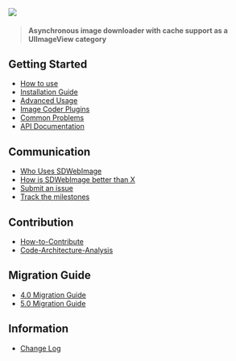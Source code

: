 ![](https://raw.githubusercontent.com/rs/SDWebImage/master/SDWebImage_logo.png)

> #### Asynchronous image downloader with cache support as a UIImageView category

## Getting Started

* [How to use](https://github.com/rs/SDWebImage/wiki/How-to-use)
* [Installation Guide](https://github.com/rs/SDWebImage/wiki/Installation-Guide)
* [Advanced Usage](https://github.com/rs/SDWebImage/wiki/Advanced-Usage)
* [Image Coder Plugins](https://github.com/SDWebImage/SDWebImage/wiki/Coder-Plugin-List)
* [Common Problems](https://github.com/rs/SDWebImage/wiki/Common-Problems)
* [API Documentation](https://sdwebimage.github.io/)

## Communication
* [Who Uses SDWebImage](https://github.com/rs/SDWebImage/wiki/Who-Uses-SDWebImage)
* [How is SDWebImage better than X](https://github.com/rs/SDWebImage/wiki/How-is-SDWebImage-better-than-X)
* [Submit an issue](https://github.com/rs/SDWebImage/issues/new)
* [Track the milestones](https://github.com/rs/SDWebImage/milestones) 

## Contribution
* [How-to-Contribute](https://github.com/rs/SDWebImage/wiki/How-to-Contribute)
* [Code-Architecture-Analysis](https://github.com/rs/SDWebImage/wiki/5.6-Code-Architecture-Analysis)

## Migration Guide

* [4.0 Migration Guide](https://github.com/rs/SDWebImage/blob/master/Docs/SDWebImage-4.0-Migration-guide.md)
* [5.0 Migration Guide](https://github.com/rs/SDWebImage/wiki/5.0-Migration-guide)

## Information

* [Change Log](https://github.com/rs/SDWebImage/blob/master/CHANGELOG.md)

